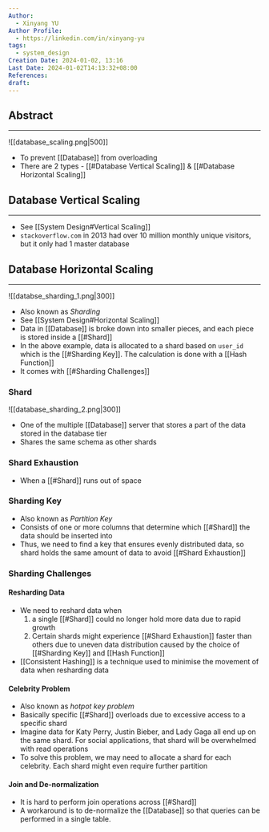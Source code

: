 ```yaml
---
Author:
  - Xinyang YU
Author Profile:
  - https://linkedin.com/in/xinyang-yu
tags:
  - system_design
Creation Date: 2024-01-02, 13:16
Last Date: 2024-01-02T14:13:32+08:00
References: 
draft: 
---
```

## Abstract
---
![[database_scaling.png|500]]

- To prevent [[Database]] from overloading
- There are 2 types - [[#Database Vertical Scaling]] & [[#Database Horizontal Scaling]]

## Database Vertical Scaling
---
- See [[System Design#Vertical Scaling]]
- `stackoverflow.com` in 2013 had over 10 million monthly unique visitors, but it only had 1 master database

## Database Horizontal Scaling
---
![[databse_sharding_1.png|300]]


- Also known as *Sharding*
- See [[System Design#Horizontal Scaling]]
- Data in [[Database]] is broke down into smaller pieces, and each piece is stored inside a [[#Shard]] 
- In the above example, data is allocated to a shard based on `user_id` which is the [[#Sharding Key]]. The calculation is done with a [[Hash Function]]
- It comes with [[#Sharding Challenges]]

### Shard
![[database_sharding_2.png|300]]
- One of the multiple [[Database]] server that stores a part of the data stored in the database tier
- Shares the same schema as other shards

### Shard Exhaustion
- When a [[#Shard]] runs out of space
### Sharding Key 
- Also known as *Partition Key*
- Consists of one or more columns that determine which [[#Shard]] the data should be inserted into 
- Thus, we need to find a key that ensures evenly distributed data, so shard holds the same amount of data to avoid [[#Shard Exhaustion]]

### Sharding Challenges
#### Resharding Data
- We need to reshard data when
	1. a single [[#Shard]] could no longer hold more data due to rapid growth
	2. Certain shards might experience [[#Shard Exhaustion]] faster than others due to uneven data distribution caused by the choice of [[#Sharding Key]] and [[Hash Function]]
- [[Consistent Hashing]] is a technique used to minimise the movement of data when resharding data

#### Celebrity Problem
- Also known as *hotpot key problem*
- Basically specific [[#Shard]] overloads due to excessive access to a specific shard
- Imagine data for Katy Perry, Justin Bieber, and Lady Gaga all end up on the same shard. For social applications, that shard will be overwhelmed with read operations
- To solve this problem, we may need to allocate a shard for each celebrity. Each shard might even require further partition

#### Join and De-normalization
- It is hard to perform join operations across [[#Shard]]
- A workaround is to de-normalize the [[Database]] so that queries can be performed in a single table.